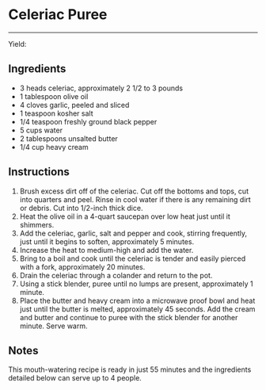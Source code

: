 # Celeriac Puree
---
Yield: 

## Ingredients
- 3 heads celeriac, approximately 2 1/2 to 3 pounds
- 1 tablespoon olive oil
- 4 cloves garlic, peeled and sliced
- 1 teaspoon kosher salt
- 1/4 teaspoon freshly ground black pepper
- 5 cups water
- 2 tablespoons unsalted butter
- 1/4 cup heavy cream

## Instructions
1. Brush excess dirt off of the celeriac. Cut off the bottoms and tops, cut into quarters and peel. Rinse in cool water if there is any remaining dirt or debris. Cut into 1/2-inch thick dice.
2. Heat the olive oil in a 4-quart saucepan over low heat just until it shimmers.
3. Add the celeriac, garlic, salt and pepper and cook, stirring frequently, just until it begins to soften, approximately 5 minutes. 
4. Increase the heat to medium-high and add the water.  
5. Bring to a boil and cook until the celeriac is tender and easily pierced with a fork, approximately 20 minutes.
6. Drain the celeriac through a colander and return to the pot.
7. Using a stick blender, puree until no lumps are present, approximately 1 minute. 
8. Place the butter and heavy cream into a microwave proof bowl and heat just until the butter is melted, approximately 45 seconds. Add the cream and butter and continue to puree with the stick blender for another minute. Serve warm. 

## Notes

This mouth-watering recipe is ready in just 55 minutes and the ingredients detailed below can serve up to 4 people.